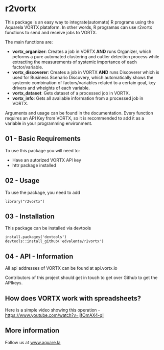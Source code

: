 # r2vortx
This package is an easy way to integrate(automate) R programs using the Aquarela VORTX plataform. In other words, R programas can use r2vortx functions to send and receive jobs to VORTX.

The main functions are:
 - **vortx_organizer**: Creates a job in VORTX **AND** runs Organizer, which peforms a pure automated clustering and outlier detection process while extracting the measurements of systemic importance of each factor/variable.
 - **vortx_discoverer**: Creates a job in VORTX **AND** runs Discoverer which is used for Business Scenario Discovery, which automatically shows the systemic combination of factors/variables related to a certain goal, key drivers and wheights of each variable.
 - **vortx_dataset**: Gets dataset of a processed job in VORTX.
 - **vortx_info**: Gets all available information from a processed job in VORTX.

Arguments and usage can be found in the documentation. Every function requires an API Key from VORTX, 
so it is recommended to add it as a variable in your programming environment.

## 01 - Basic Requirements

To use this package you will need to: 
  - Have an autorized VORTX API key 
  - httr package installed
  
## 02 - Usage

To use the package, you need to add
```
library("r2vortx")
```

## 03 - Installation

This package can be installed via devtools
```
install.packages('devtools')
devtools::install_github('edvalente/r2vortx')
```

## 04 - API - Information
All api addresses of VORTX can be found at api.vortx.io 

Contributors of this project should get in touch to get over Github to get the APIkeys. 

## How does VORTX work with spreadsheets? 
Here is a simple video showing this operation - https://www.youtube.com/watch?v=jifOmAX4-qI

## More information
Follow us at www.aquare.la 
